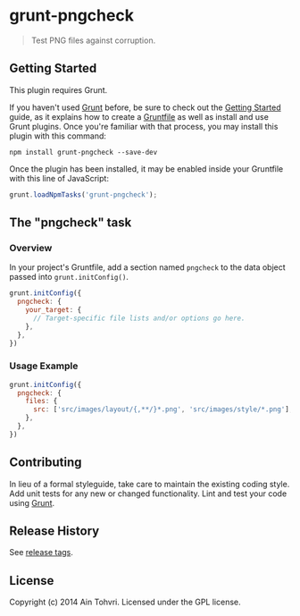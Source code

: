 # grunt-pngcheck

> Test PNG files against corruption.

## Getting Started
This plugin requires Grunt.

If you haven't used [Grunt](http://gruntjs.com/) before, be sure to check out the [Getting Started](http://gruntjs.com/getting-started) guide, as it explains how to create a [Gruntfile](http://gruntjs.com/sample-gruntfile) as well as install and use Grunt plugins. Once you're familiar with that process, you may install this plugin with this command:

```shell
npm install grunt-pngcheck --save-dev
```

Once the plugin has been installed, it may be enabled inside your Gruntfile with this line of JavaScript:

```js
grunt.loadNpmTasks('grunt-pngcheck');
```

## The "pngcheck" task

### Overview
In your project's Gruntfile, add a section named `pngcheck` to the data object passed into `grunt.initConfig()`.

```js
grunt.initConfig({
  pngcheck: {
    your_target: {
      // Target-specific file lists and/or options go here.
    },
  },
})
```

### Usage Example

```js
grunt.initConfig({
  pngcheck: {
    files: {
      src: ['src/images/layout/{,**/}*.png', 'src/images/style/*.png'],
    },
  },
})
```

## Contributing
In lieu of a formal styleguide, take care to maintain the existing coding style. Add unit tests for any new or changed functionality. Lint and test your code using [Grunt](http://gruntjs.com/).

## Release History
See [release tags](https://github.com/ain/grunt-pngcheck/releases).

## License
Copyright (c) 2014 Ain Tohvri. Licensed under the GPL license.
